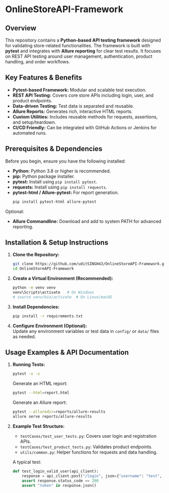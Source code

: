 # OnlineStoreAPI-Framework

## Overview

This repository contains a **Python-based API testing framework** designed for validating store-related functionalities. The framework is built with **pytest** and integrates with **Allure reporting** for clear test results. It focuses on REST API testing around user management, authentication, product handling, and order workflows.

## Key Features & Benefits

*   **Pytest-based Framework:** Modular and scalable test execution.
*   **REST API Testing:** Covers core store APIs including login, user, and product endpoints.
*   **Data-driven Testing:** Test data is separated and reusable.
*   **Allure Reports:** Generates rich, interactive HTML reports.
*   **Custom Utilities:** Includes reusable methods for requests, assertions, and setup/teardown.
*   **CI/CD Friendly:** Can be integrated with GitHub Actions or Jenkins for automated runs.

## Prerequisites & Dependencies

Before you begin, ensure you have the following installed:

*   **Python:** Python 3.8 or higher is recommended.
*   **pip:** Python package installer.
*   **pytest:** Install using `pip install pytest`.
*   **requests:** Install using `pip install requests`.
*   **pytest-html / Allure-pytest:** For report generation.  
    ```bash
    pip install pytest-html allure-pytest
    ```

Optional:
*   **Allure Commandline:** Download and add to system PATH for advanced reporting.

## Installation & Setup Instructions

1. **Clone the Repository:**
    ```bash
    git clone https://github.com/uditSINGH43/OnlineStoreAPI-Framework.git
    cd OnlineStoreAPI-Framework
    ```

2. **Create a Virtual Environment (Recommended):**
    ```bash
    python -m venv venv
    venv\Scripts\activate   # On Windows
    # source venv/bin/activate  # On Linux/macOS
    ```

3. **Install Dependencies:**
    ```bash
    pip install -r requirements.txt
    ```

4. **Configure Environment (Optional):**  
   Update any environment variables or test data in `config/` or `data/` files as needed.

## Usage Examples & API Documentation

1. **Running Tests:**
    ```bash
    pytest -v -s
    ```

    Generate an HTML report:
    ```bash
    pytest --html=report.html
    ```

    Generate an Allure report:
    ```bash
    pytest --alluredir=reports/allure-results
    allure serve reports/allure-results
    ```

2. **Example Test Structure:**
   * `testCases/test_user_tests.py`: Covers user login and registration APIs.
   * `testCases/test_product_tests.py`: Validates product endpoints.
   * `utils/common.py`: Helper functions for requests and data handling.

   A typical test:
   ```python
   def test_login_valid_user(api_client):
       response = api_client.post("/login", json={"username": "test", "password": "pass"})
       assert response.status_code == 200
       assert "token" in response.json()
